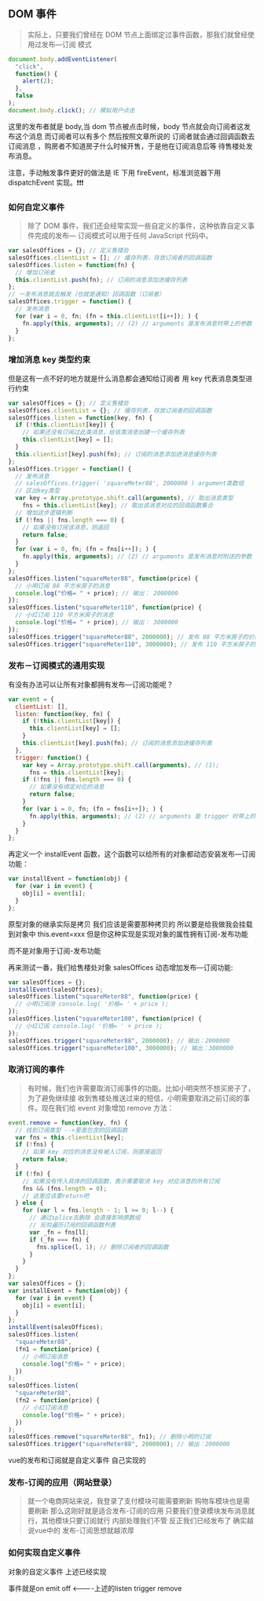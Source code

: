 ## DOM 事件

> 实际上，只要我们曾经在 DOM 节点上面绑定过事件函数，那我们就曾经使用过发布—订阅
> 模式

```javascript
document.body.addEventListener(
  "click",
  function() {
    alert(2);
  },
  false
);
document.body.click(); // 模拟用户点击
```

这里的发布者就是 body,当 dom 节点被点击时候，body 节点就会向订阅者这发布这个消息
而订阅者可以有多个 然后按照文章所说的 订阅者就会通过回调函数去订阅消息
，购房者不知道房子什么时候开售，于是他在订阅消息后等
待售楼处发布消息。

注意，手动触发事件更好的做法是 IE 下用 fireEvent，标准浏览器下用 dispatchEvent 实现。❗️❗️❗️

### 如何自定义事件

> 除了 DOM 事件，我们还会经常实现一些自定义的事件，这种依靠自定义事件完成的发布—
> 订阅模式可以用于任何 JavaScript 代码中。

```javascript
var salesOffices = {}; // 定义售楼处
salesOffices.clientList = []; // 缓存列表，存放订阅者的回调函数
salesOffices.listen = function(fn) {
  // 增加订阅者
  this.clientList.push(fn); // 订阅的消息添加进缓存列表
};
// 一发布消息就去触发（也就是通知）回调函数（订阅者）
salesOffices.trigger = function() {
  // 发布消息
  for (var i = 0, fn; (fn = this.clientList[i++]); ) {
    fn.apply(this, arguments); // (2) // arguments 是发布消息时带上的参数
  }
};
```

### 增加消息 key 类型约束

但是这有一点不好的地方就是什么消息都会通知给订阅者 用 key 代表消息类型进行约束

```javascript
var salesOffices = {}; // 定义售楼处
salesOffices.clientList = {}; // 缓存列表，存放订阅者的回调函数
salesOffices.listen = function(key, fn) {
  if (!this.clientList[key]) {
    // 如果还没有订阅过此类消息，给该类消息创建一个缓存列表
    this.clientList[key] = [];
  }
  this.clientList[key].push(fn); // 订阅的消息添加进消息缓存列表
};
salesOffices.trigger = function() {
  // 发布消息
  // salesOffices.trigger( 'squareMeter88', 2000000 ) argument类数组
  // 区出key类型
  var key = Array.prototype.shift.call(arguments), // 取出消息类型
    fns = this.clientList[key]; // 取出该消息对应的回调函数集合
  // 增加这步逻辑判断
  if (!fns || fns.length === 0) {
    // 如果没有订阅该消息，则返回
    return false;
  }
  for (var i = 0, fn; (fn = fns[i++]); ) {
    fn.apply(this, arguments); // (2) // arguments 是发布消息时附送的参数
  }
};
salesOffices.listen("squareMeter88", function(price) {
  // 小明订阅 88 平方米房子的消息
  console.log("价格= " + price); // 输出： 2000000
});
salesOffices.listen("squareMeter110", function(price) {
  // 小红订阅 110 平方米房子的消息
  console.log("价格= " + price); // 输出： 3000000
});
salesOffices.trigger("squareMeter88", 2000000); // 发布 88 平方米房子的价格
salesOffices.trigger("squareMeter110", 3000000); // 发布 110 平方米房子的价格
```

### 发布－订阅模式的通用实现

有没有办法可以让所有对象都拥有发布—订阅功能呢？

```javascript
var event = {
  clientList: [],
  listen: function(key, fn) {
    if (!this.clientList[key]) {
      this.clientList[key] = [];
    }
    this.clientList[key].push(fn); // 订阅的消息添加进缓存列表
  },
  trigger: function() {
    var key = Array.prototype.shift.call(arguments), // (1);
      fns = this.clientList[key];
    if (!fns || fns.length === 0) {
      // 如果没有绑定对应的消息
      return false;
    }
    for (var i = 0, fn; (fn = fns[i++]); ) {
      fn.apply(this, arguments); // (2) // arguments 是 trigger 时带上的参数
    }
  }
};
```

再定义一个 installEvent 函数，这个函数可以给所有的对象都动态安装发布—订阅功能：

```javascript
var installEvent = function(obj) {
  for (var i in event) {
    obj[i] = event[i];
  }
};
```

原型对象的继承实际是拷贝 我们应该是需要那种拷贝的 所以要是给我做我会挂载到对象中 this.event=xxx 但是你这种实现是实现对象的属性拥有订阅-发布功能

而不是对象用于订阅-发布功能

再来测试一番，我们给售楼处对象 salesOffices 动态增加发布—订阅功能:

```javascript
var salesOffices = {};
installEvent(salesOffices);
salesOffices.listen("squareMeter88", function(price) {
  // 小明订阅消 console.log( '价格= ' + price );
});
salesOffices.listen("squareMeter100", function(price) {
  // 小红订阅 console.log( '价格= ' + price );
});
salesOffices.trigger("squareMeter88", 2000000); // 输出：2000000
salesOffices.trigger("squareMeter100", 3000000); // 输出：3000000
```

### 取消订阅的事件
> 有时候，我们也许需要取消订阅事件的功能。比如小明突然不想买房子了，为了避免继续接
收到售楼处推送过来的短信，小明需要取消之前订阅的事件。现在我们给 event 对象增加 remove
方法：
```javascript
event.remove = function(key, fn) {
  // 找到订阅类型 -->里面包含的回调函数
  var fns = this.clientList[key];
  if (!fns) {
    // 如果 key 对应的消息没有被人订阅，则直接返回
    return false;
  }
  if (!fn) {
    // 如果没有传入具体的回调函数，表示需要取消 key 对应消息的所有订阅
    fns && (fns.length = 0);
    // 这里应该要return吧
  } else {
    for (var l = fns.length - 1; l >= 0; l--) {
      // 通过splice去删除 会直接影响原数组
      // 反向遍历订阅的回调函数列表
      var _fn = fns[l];
      if (_fn === fn) {
        fns.splice(l, 1); // 删除订阅者的回调函数
      }
    }
  }
};
var salesOffices = {};
var installEvent = function(obj) {
  for (var i in event) {
    obj[i] = event[i];
  }
};
installEvent(salesOffices);
salesOffices.listen(
  "squareMeter88",
  (fn1 = function(price) {
    // 小明订阅消息
    console.log("价格= " + price);
  })
);
salesOffices.listen(
  "squareMeter88",
  (fn2 = function(price) {
    // 小红订阅消息
    console.log("价格= " + price);
  })
);
salesOffices.remove("squareMeter88", fn1); // 删除小明的订阅
salesOffices.trigger("squareMeter88", 2000000); // 输出：2000000
```


vue的发布和订阅就是自定义事件  自己实现的

### 发布-订阅的应用（网站登录）

> 就一个电商网站来说，我登录了支付模块可能需要刷新 购物车模块也是需要刷新 那么这刚好就是适合发布-订阅的应用 只要我们登录模块发布消息就行，其他模块只要订阅就行 内部处理我们不管 反正我们已经发布了 确实越说vue中的
发布-订阅思想就越浓厚


### 如何实现自定义事件

对象的自定义事件 上述已经实现


事件就是on emit off <----上述的listen trigger remove